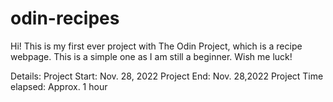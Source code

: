 # odin-recipes


Hi! This is my first ever project with The Odin Project, which is a recipe webpage. This is a simple one as I am still a beginner. Wish me luck!

Details:
Project Start: Nov. 28, 2022
Project End: Nov. 28,2022
Project Time elapsed: Approx. 1 hour